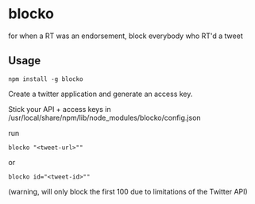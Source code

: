 blocko
=============

for when a RT was an endorsement, block everybody who RT'd a tweet


## Usage

```npm install -g blocko```

Create a twitter application and generate an access key.

Stick your API + access keys in /usr/local/share/npm/lib/node_modules/blocko/config.json

run

```blocko "<tweet-url>""```

or

```blocko id="<tweet-id>""```

(warning, will only block the first 100 due to limitations of the Twitter API)
